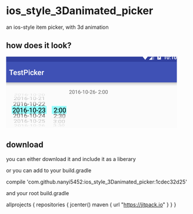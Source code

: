 # ios_style_3Danimated_picker
an ios-style item picker, with 3d animation 


how does it look?
--------
![](https://github.com/nanyi5452/ios_style_3Danimated_picker/blob/master/files/general_look.gif)


download 
--------
you can either download it and include it as a liberary

or you can add to your build.gradle

   compile 'com.github.nanyi5452:ios_style_3Danimated_picker:1cdec32d25'

and your root build.gradle

allprojects {
    repositories {
        jcenter()
        maven { url "https://jitpack.io" }
    }
}





